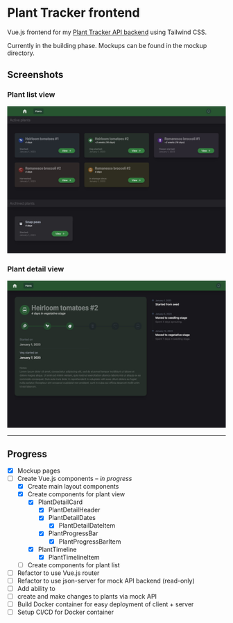 # Plant Tracker frontend

Vue.js frontend for my [Plant Tracker API backend](https://github.com/jesse-kaufman/plantsdb) using Tailwind CSS.

Currently in the building phase. Mockups can be found in the mockup directory.

## Screenshots

### Plant list view

![Plant detail view](images/plant-list.jpg)

### Plant detail view

![Plant detail view](images/plant-view.jpg)

---

## Progress

- [x] Mockup pages
- [ ] Create Vue.js components – *in progress*
  - [x] Create main layout components
  - [x] Create components for plant view
    - [x] PlantDetailCard
      - [x] PlantDetailHeader
      - [x] PlantDetailDates
        - [x] PlantDetailDateItem
      - [x] PlantProgressBar
        - [x] PlantProgressBarItem
    - [x] PlantTimeline
      - [x] PlantTimelineItem
  - [ ] Create components for plant list
- [ ] Refactor to use Vue.js router
- [ ] Refactor to use json-server for mock API backend (read-only)
- [ ] Add ability to
- [ ] create and make changes to plants via mock API
- [ ] Build Docker container for easy deployment of client + server
- [ ] Setup CI/CD for Docker container
